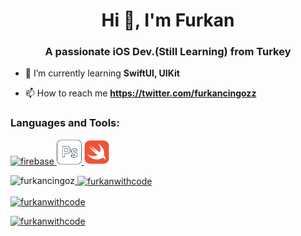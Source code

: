 <h1 align="center">Hi 👋, I'm Furkan</h1>
<h3 align="center">A passionate iOS Dev.(Still Learning) from Turkey</h3>

- 🌱 I’m currently learning **SwiftUI, UIKit**


- 📫 How to reach me **https://twitter.com/furkancingozz**



<h3 align="left">Languages and Tools:</h3>
<p align="left"> <a href="https://firebase.google.com/" target="_blank" rel="noreferrer"> <img src="https://www.vectorlogo.zone/logos/firebase/firebase-icon.svg" alt="firebase" width="40" height="40"/> </a> <a href="https://www.photoshop.com/en" target="_blank" rel="noreferrer"> <img src="https://raw.githubusercontent.com/devicons/devicon/master/icons/photoshop/photoshop-line.svg" alt="photoshop" width="40" height="40"/> </a> <a href="https://developer.apple.com/swift/" target="_blank" rel="noreferrer"> <img src="https://raw.githubusercontent.com/devicons/devicon/master/icons/swift/swift-original.svg" alt="swift" width="40" height="40"/> 

<p><img align="left" src="https://github-readme-stats.vercel.app/api/top-langs?username=furkancingoz&show_icons=true&locale=en&layout=compact" alt="furkancingoz" /></p>

<p>&nbsp;<img align="center" src="https://github-readme-stats.vercel.app/api?username=furkancingoz&show_icons=true&locale=en" alt="furkanwithcode" /></p>

<p><img align="center" src="https://github-readme-streak-stats.herokuapp.com/?user=furkancingoz&" alt="furkanwithcode" /></p>

<p align="left"> <img src="https://komarev.com/ghpvc/?username=furkancingoz&label=Profile%20views&color=0e75b6&style=flat" alt="furkanwithcode" /> </p>

